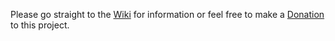Please go straight to the [Wiki](https://github.com/dgsprb/quick/wiki) for  information or feel free to make a [Donation](https://www.paypal.com/cgi-bin/webscr?cmd=_donations&business=dgsprb%40yahoo%2ecom&lc=BR&item_name=Quick&currency_code=USD&bn=PP%2dDonationsBF%3abtn_donateCC_LG%2egif%3aNonHosted) to this project.
